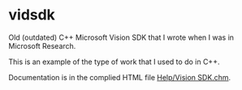 # vidsdk
Old (outdated) C++ Microsoft Vision SDK that I wrote when I was in Microsoft Research.

This is an example of the type of work that I used to do in C++.

Documentation is in the complied HTML file [Help/Vision SDK.chm](Help/Vision%20SDK.chm).
